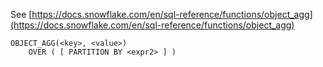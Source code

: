 See [https://docs.snowflake.com/en/sql-reference/functions/object_agg](https://docs.snowflake.com/en/sql-reference/functions/object_agg)
```
OBJECT_AGG(<key>, <value>)
    OVER ( [ PARTITION BY <expr2> ] )
```
